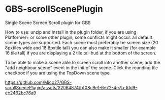 # GBS-scrollScenePlugin
 Single Scene Screen Scroll plugin for GBS

How to use:
unzip and install in the plugin folder, if you are using Platformer+ or some other plugin, some conflicts might occur.
all default scene types are supported. Each scene must preferably be screen size (20 8pxtiles wide and 18 8pxtile tall)
you can also make it smaller (for example 16 tile tall) if you are displaying a 2 tile tall hud at the bottom of the screen.

To be able to make a scene able to screen scroll into another scene, add the "add neighbour scene" event in the init of the scene.
Click the rounding tile checkbox if you are using the TopDown scene type.



https://github.com/Mico27/GBS-scrollScenePlugin/assets/32064874/bf08c9e1-6e72-4e7b-8fd9-ec2462bc76a9

